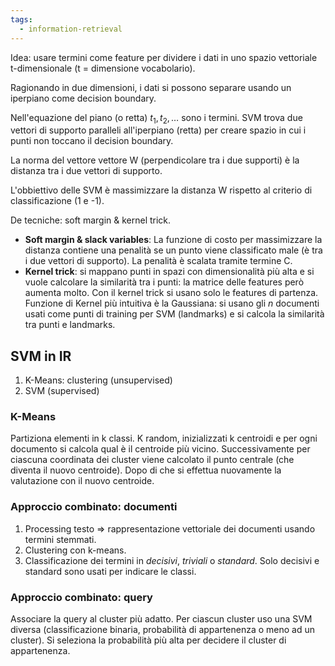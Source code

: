 ```yaml
---
tags: 
  - information-retrieval
---
```


Idea: usare termini come feature per dividere i dati in uno spazio vettoriale t-dimensionale (t = dimensione vocabolario).

Ragionando in due dimensioni, i dati si possono separare usando un iperpiano come decision boundary.

Nell'equazione del piano (o retta)  $t_1, t_2, \dots$ sono i termini.
SVM trova due vettori di supporto paralleli all'iperpiano (retta) per creare spazio in cui i punti non toccano il decision boundary.

La norma del vettore vettore W (perpendicolare tra i due supporti) è la distanza tra i due vettori di supporto.

L'obbiettivo delle SVM è massimizzare la distanza W rispetto al criterio di classificazione (1 e -1).

De tecniche: soft margin & kernel trick.

- **Soft margin & slack variables**: La funzione di costo per massimizzare la distanza contiene una penalità se un punto viene classificato male (è tra i due vettori di supporto). La penalità è scalata tramite termine C.
- **Kernel trick**: si mappano punti in spazi con dimensionalità più alta e si vuole calcolare la similarità tra i punti: la matrice delle features però aumenta molto. Con il kernel trick si usano solo le features di partenza. Funzione di Kernel più intuitiva è la Gaussiana: si usano gli $n$ documenti usati come punti di training per SVM (landmarks) e si calcola la similarità tra punti e landmarks.

## SVM in IR

1. K-Means: clustering (unsupervised)
2. SVM (supervised)

### K-Means
Partiziona elementi in k classi. K random, inizializzati k centroidi e per ogni documento si calcola qual è il centroide più vicino. Successivamente per ciascuna coordinata dei cluster viene calcolato il punto centrale (che diventa il nuovo centroide). Dopo di che si effettua nuovamente la valutazione con il nuovo centroide.

### Approccio combinato: documenti
1. Processing testo $\Rightarrow$ rappresentazione vettoriale dei documenti usando termini stemmati.
2. Clustering con k-means.
3. Classificazione dei termini in *decisivi*, *triviali* o *standard*. Solo decisivi e standard sono usati per indicare le classi.

### Approccio combinato: query
Associare la query al cluster più adatto. Per ciascun cluster uso una SVM diversa (classificazione binaria, probabilità di appartenenza o meno ad un cluster). Si seleziona la probabilità più alta per decidere il cluster di appartenenza.